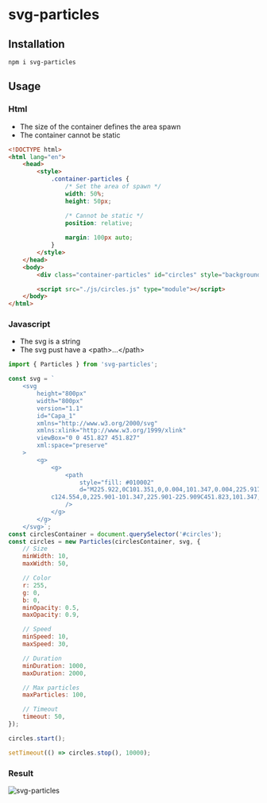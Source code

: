 # svg-particles

## Installation
```
npm i svg-particles
```

## Usage
### Html
- The size of the container defines the area spawn
- The container cannot be static

```html
<!DOCTYPE html>
<html lang="en">
    <head>
        <style>
            .container-particles {
                /* Set the area of spawn */
                width: 50%;
                height: 50px;

                /* Cannot be static */
                position: relative;
                
                margin: 100px auto;
            }
        </style>
    </head>
    <body>
        <div class="container-particles" id="circles" style="background-color: #ff000050"></div>

        <script src="./js/circles.js" type="module"></script>
    </body>
</html>
```

### Javascript
- The svg is a string
- The svg pust have a \<path>...\</path>

```javascript
import { Particles } from 'svg-particles';

const svg = `
    <svg
        height="800px"
        width="800px"
        version="1.1"
        id="Capa_1"
        xmlns="http://www.w3.org/2000/svg"
        xmlns:xlink="http://www.w3.org/1999/xlink"
        viewBox="0 0 451.827 451.827"
        xml:space="preserve"
    >
        <g>
            <g>
                <path
                    style="fill: #010002"
                    d="M225.922,0C101.351,0,0.004,101.347,0.004,225.917s101.347,225.909,225.917,225.909
			c124.554,0,225.901-101.347,225.901-225.909C451.823,101.347,350.476,0,225.922,0z"
                />
            </g>
        </g>
    </svg>`;
const circlesContainer = document.querySelector('#circles');
const circles = new Particles(circlesContainer, svg, {
    // Size
    minWidth: 10,
    maxWidth: 50,

    // Color
    r: 255,
    g: 0,
    b: 0,
    minOpacity: 0.5,
    maxOpacity: 0.9,

    // Speed
    minSpeed: 10,
    maxSpeed: 30,

    // Duration
    minDuration: 1000,
    maxDuration: 2000,

    // Max particles
    maxParticles: 100,

    // Timeout
    timeout: 50,
});

circles.start();

setTimeout(() => circles.stop(), 10000);
```

### Result
![svg-particles](https://user-images.githubusercontent.com/110570511/236704342-2a6b2a14-be6d-4f6c-9ed3-3fb02e37d848.gif)
